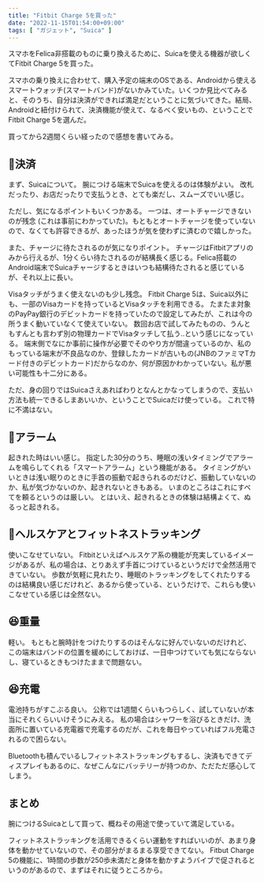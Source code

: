 ```yaml
---
title: "Fitbit Charge 5を買った"
date: "2022-11-15T01:54:00+09:00"
tags: [ "ガジェット", "Suica" ]
---
```


スマホをFelica非搭載のものに乗り換えるために、Suicaを使える機器が欲しくてFitbit Charge 5を買った。

スマホの乗り換えに合わせて、購入予定の端末のOSである、Androidから使えるスマートウォッチ(スマートバンド)がないかみていた。いくつか見比べてみると、そのうち、自分は決済ができれば満足だということに気づいてきた。結局、Androidと紐付けられて、決済機能が使えて、なるべく安いもの、ということでFitbit Charge 5を選んだ。

買ってから2週間くらい経ったので感想を書いてみる。

## 🤔決済

まず、Suicaについて。
腕につける端末でSuicaを使えるのは体験がよい。
改札だったり、お店だったりで支払うとき、とても楽だし、スムーズでいい感じ。

ただし、気になるポイントもいくつかある。
一つは、オートチャージできないのが残念 (これは事前にわかっていた)。もともとオートチャージを使っていないので、なくても許容できるが、あったほうが気を使わずに済むので嬉しかった。

また、チャージに待たされるのが気になりポイント。
チャージはFitbitアプリのみから行えるが、1分くらい待たされるのが結構長く感じる。Felica搭載のAndroid端末でSuicaチャージするときはいつも結構待たされると感じているが、それ以上に長い。

Visaタッチがうまく使えないのも少し残念。
Fitbit Charge 5は、Suica以外にも、一部のVisaカードを持っているとVisaタッチを利用できる。
たまたま対象のPayPay銀行のデビットカードを持っていたので設定してみたが、これは今の所うまく動いていなくて使えていない。
数回お店で試してみたものの、うんともすんとも言わず別の物理カードでVisaタッチして払う..という感じになっている。
端末側でなにか事前に操作が必要でそのやり方が間違っているのか、私のもっている端末が不良品なのか、登録したカードが古いもの(JNBのファミマTカード付きのデビットカード)だからなのか、何が原因かわかっていない。私が悪い可能性も十二分にある。

ただ、身の回りではSuicaさえあればわりとなんとかなってしまうので、支払い方法も統一できるしまあいいか、ということでSuicaだけ使っている。
これで特に不満はない。

## 🤔アラーム

起きれた時はいい感じ。
指定した30分のうち、睡眠の浅いタイミングでアラームを鳴らしてくれる「スマートアラーム」という機能がある。
タイミングがいいときは浅い眠りのときに手首の振動で起きられるのだけど、振動していないのか、私が気づかないのか、起きれないときもある。
いまのところはこれにすべてを頼るというのは厳しい。
とはいえ、起きれるときの体験は結構よくて、ぬるっと起きれる。

## 🤔ヘルスケアとフィットネストラッキング

使いこなせていない。
Fitbitといえばヘルスケア系の機能が充実しているイメージがあるが、私の場合は、とりあえず手首につけているというだけで全然活用できていない。
歩数が気軽に見れたり、睡眠のトラッキングをしてくれたりするのは結構良い感じだけれど、あるから使っている、というだけで、これらも使いこなせている感じは全然ない。

## 😆重量

軽い。
もともと腕時計をつけたりするのはそんなに好んでいないのだけれど、この端末はバンドの位置を緩めにしておけば、一日中つけていても気にならないし、寝ているときもつけたままで問題ない。

## 😆充電

電池持ちがすこぶる良い。
公称では1週間くらいもつらしく、試していないが本当にそれくらいいけそうにみえる。
私の場合はシャワーを浴びるときだけ、洗面所に置いている充電器で充電するのだが、これを毎日やっていればフル充電されるので困らない。

Bluetoothも積んでいるしフィットネストラッキングもするし、決済もできてディスプレイもあるのに、なぜこんなにバッテリーが持つのか、ただただ感心してしまう。

## まとめ

腕につけるSuicaとして買って、概ねその用途で使っていて満足している。

フィットネストラッキングを活用できるくらい運動をすればいいのが、あまり身体を動かせていないので、その部分がまるまる享受できてない。
Fitbut Charge 5の機能に、1時間の歩数が250歩未満だと身体を動かすようバイブで促されるというのがあるので、まずはそれに従うところから。
